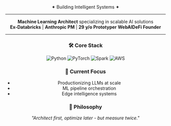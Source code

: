 <div align="center">
  ✦ Building Intelligent Systems ✦
  
  ---

  **Machine Learning Architect** specializing in scalable AI solutions  
  **Ex-Databricks** | **Anthropic PM** | **29 y/o Prototyper**
  **WebAIDeFi Founder**

  ---

  ### 🛠️ Core Stack
  ![Python](https://img.shields.io/badge/-Python-3776AB?logo=python&logoColor=white)
  ![PyTorch](https://img.shields.io/badge/-PyTorch-EE4C2C?logo=pytorch)
  ![Spark](https://img.shields.io/badge/-Apache_Spark-E25A1C?logo=apachespark)
  ![AWS](https://img.shields.io/badge/-AWS-232F3E?logo=amazonaws)

  ### 🚀 Current Focus
  - Productionizing LLMs at scale
  - ML pipeline orchestration
  - Edge intelligence systems

  ### 🧠 Philosophy
  *"Architect first, optimize later - but measure twice."*
</div>
